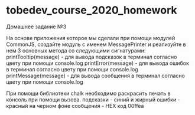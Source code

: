 
# tobedev_course_2020_homework

Домашнее задание №3

На основе приложения которое мы сделали при помощи модулей CommonJS, создайте модуль с именем MessagePrinter и реализуйте в нем 3 основных метода со следующими сигнатурами:
printTooltip(message) - для вывода подсказок в терминал согласно цвету при помощи console.log
printError(message) - для вывода ошибок в терминал согласно цвету при помощи console.log
printMessage(message) - для вывода сообщения в терминал согласно цвету при помощи console.log

При помощи библиотеки chalk необходимо раскрасить печать в консоль при помощи вызова.
подсказки - синий и жирный
ошибки - красный на черном фоне
сообщения - HEX код 00ffea
